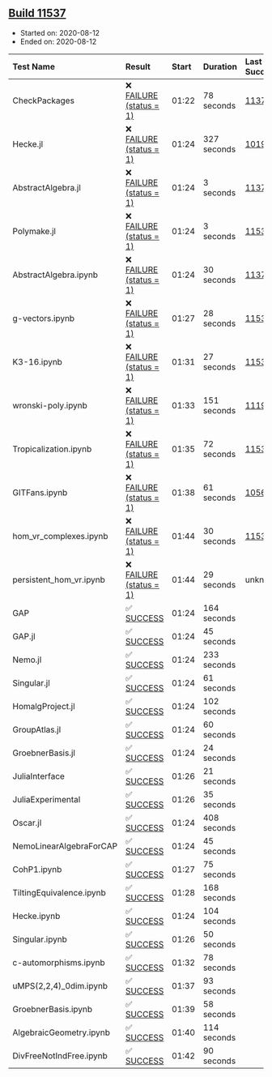## [Build 11537](https://oscarci.mathematik.uni-kl.de/job/oscar/11537/)

* Started on: 2020-08-12
* Ended on: 2020-08-12

| Test Name    | Result | Start | Duration | Last Success | First Failure |
|:-------------|:-------|:------|:---------|:-------------|:--------------|
| CheckPackages | ❌ [FAILURE (status = 1)](https://oscarci.mathematik.uni-kl.de/job/oscar/11537/artifact/logs/build-11537/CheckPackages.log) | 01:22 | 78 seconds | [11376](https://oscarci.mathematik.uni-kl.de/job/oscar/11376/) | [11377](https://oscarci.mathematik.uni-kl.de/job/oscar/11377/) |
| Hecke.jl | ❌ [FAILURE (status = 1)](https://oscarci.mathematik.uni-kl.de/job/oscar/11537/artifact/logs/build-11537/Hecke.jl.log) | 01:24 | 327 seconds | [10197](https://oscarci.mathematik.uni-kl.de/job/oscar/10197/) | [10198](https://oscarci.mathematik.uni-kl.de/job/oscar/10198/) |
| AbstractAlgebra.jl | ❌ [FAILURE (status = 1)](https://oscarci.mathematik.uni-kl.de/job/oscar/11537/artifact/logs/build-11537/AbstractAlgebra.jl.log) | 01:24 | 3 seconds | [11376](https://oscarci.mathematik.uni-kl.de/job/oscar/11376/) | [11377](https://oscarci.mathematik.uni-kl.de/job/oscar/11377/) |
| Polymake.jl | ❌ [FAILURE (status = 1)](https://oscarci.mathematik.uni-kl.de/job/oscar/11537/artifact/logs/build-11537/Polymake.jl.log) | 01:24 | 3 seconds | [11532](https://oscarci.mathematik.uni-kl.de/job/oscar/11532/) | [11533](https://oscarci.mathematik.uni-kl.de/job/oscar/11533/) |
| AbstractAlgebra.ipynb | ❌ [FAILURE (status = 1)](https://oscarci.mathematik.uni-kl.de/job/oscar/11537/artifact/logs/build-11537/AbstractAlgebra.ipynb.log) | 01:24 | 30 seconds | [11376](https://oscarci.mathematik.uni-kl.de/job/oscar/11376/) | [11377](https://oscarci.mathematik.uni-kl.de/job/oscar/11377/) |
| g-vectors.ipynb | ❌ [FAILURE (status = 1)](https://oscarci.mathematik.uni-kl.de/job/oscar/11537/artifact/logs/build-11537/g-vectors.ipynb.log) | 01:27 | 28 seconds | [11532](https://oscarci.mathematik.uni-kl.de/job/oscar/11532/) | [11533](https://oscarci.mathematik.uni-kl.de/job/oscar/11533/) |
| K3-16.ipynb | ❌ [FAILURE (status = 1)](https://oscarci.mathematik.uni-kl.de/job/oscar/11537/artifact/logs/build-11537/K3-16.ipynb.log) | 01:31 | 27 seconds | [11532](https://oscarci.mathematik.uni-kl.de/job/oscar/11532/) | [11533](https://oscarci.mathematik.uni-kl.de/job/oscar/11533/) |
| wronski-poly.ipynb | ❌ [FAILURE (status = 1)](https://oscarci.mathematik.uni-kl.de/job/oscar/11537/artifact/logs/build-11537/wronski-poly.ipynb.log) | 01:33 | 151 seconds | [11192](https://oscarci.mathematik.uni-kl.de/job/oscar/11192/) | [11193](https://oscarci.mathematik.uni-kl.de/job/oscar/11193/) |
| Tropicalization.ipynb | ❌ [FAILURE (status = 1)](https://oscarci.mathematik.uni-kl.de/job/oscar/11537/artifact/logs/build-11537/Tropicalization.ipynb.log) | 01:35 | 72 seconds | [11536](https://oscarci.mathematik.uni-kl.de/job/oscar/11536/) | [11537](https://oscarci.mathematik.uni-kl.de/job/oscar/11537/) |
| GITFans.ipynb | ❌ [FAILURE (status = 1)](https://oscarci.mathematik.uni-kl.de/job/oscar/11537/artifact/logs/build-11537/GITFans.ipynb.log) | 01:38 | 61 seconds | [10566](https://oscarci.mathematik.uni-kl.de/job/oscar/10566/) | [10567](https://oscarci.mathematik.uni-kl.de/job/oscar/10567/) |
| hom_vr_complexes.ipynb | ❌ [FAILURE (status = 1)](https://oscarci.mathematik.uni-kl.de/job/oscar/11537/artifact/logs/build-11537/hom_vr_complexes.ipynb.log) | 01:44 | 30 seconds | [11532](https://oscarci.mathematik.uni-kl.de/job/oscar/11532/) | [11533](https://oscarci.mathematik.uni-kl.de/job/oscar/11533/) |
| persistent_hom_vr.ipynb | ❌ [FAILURE (status = 1)](https://oscarci.mathematik.uni-kl.de/job/oscar/11537/artifact/logs/build-11537/persistent_hom_vr.ipynb.log) | 01:44 | 29 seconds | unknown | unknown |
| GAP | ✅ [SUCCESS](https://oscarci.mathematik.uni-kl.de/job/oscar/11537/artifact/logs/build-11537/GAP.log) | 01:24 | 164 seconds |  |  |
| GAP.jl | ✅ [SUCCESS](https://oscarci.mathematik.uni-kl.de/job/oscar/11537/artifact/logs/build-11537/GAP.jl.log) | 01:24 | 45 seconds |  |  |
| Nemo.jl | ✅ [SUCCESS](https://oscarci.mathematik.uni-kl.de/job/oscar/11537/artifact/logs/build-11537/Nemo.jl.log) | 01:24 | 233 seconds |  |  |
| Singular.jl | ✅ [SUCCESS](https://oscarci.mathematik.uni-kl.de/job/oscar/11537/artifact/logs/build-11537/Singular.jl.log) | 01:24 | 61 seconds |  |  |
| HomalgProject.jl | ✅ [SUCCESS](https://oscarci.mathematik.uni-kl.de/job/oscar/11537/artifact/logs/build-11537/HomalgProject.jl.log) | 01:24 | 102 seconds |  |  |
| GroupAtlas.jl | ✅ [SUCCESS](https://oscarci.mathematik.uni-kl.de/job/oscar/11537/artifact/logs/build-11537/GroupAtlas.jl.log) | 01:24 | 60 seconds |  |  |
| GroebnerBasis.jl | ✅ [SUCCESS](https://oscarci.mathematik.uni-kl.de/job/oscar/11537/artifact/logs/build-11537/GroebnerBasis.jl.log) | 01:24 | 24 seconds |  |  |
| JuliaInterface | ✅ [SUCCESS](https://oscarci.mathematik.uni-kl.de/job/oscar/11537/artifact/logs/build-11537/JuliaInterface.log) | 01:26 | 21 seconds |  |  |
| JuliaExperimental | ✅ [SUCCESS](https://oscarci.mathematik.uni-kl.de/job/oscar/11537/artifact/logs/build-11537/JuliaExperimental.log) | 01:26 | 35 seconds |  |  |
| Oscar.jl | ✅ [SUCCESS](https://oscarci.mathematik.uni-kl.de/job/oscar/11537/artifact/logs/build-11537/Oscar.jl.log) | 01:24 | 408 seconds |  |  |
| NemoLinearAlgebraForCAP | ✅ [SUCCESS](https://oscarci.mathematik.uni-kl.de/job/oscar/11537/artifact/logs/build-11537/NemoLinearAlgebraForCAP.log) | 01:24 | 45 seconds |  |  |
| CohP1.ipynb | ✅ [SUCCESS](https://oscarci.mathematik.uni-kl.de/job/oscar/11537/artifact/logs/build-11537/CohP1.ipynb.log) | 01:27 | 75 seconds |  |  |
| TiltingEquivalence.ipynb | ✅ [SUCCESS](https://oscarci.mathematik.uni-kl.de/job/oscar/11537/artifact/logs/build-11537/TiltingEquivalence.ipynb.log) | 01:28 | 168 seconds |  |  |
| Hecke.ipynb | ✅ [SUCCESS](https://oscarci.mathematik.uni-kl.de/job/oscar/11537/artifact/logs/build-11537/Hecke.ipynb.log) | 01:24 | 104 seconds |  |  |
| Singular.ipynb | ✅ [SUCCESS](https://oscarci.mathematik.uni-kl.de/job/oscar/11537/artifact/logs/build-11537/Singular.ipynb.log) | 01:26 | 50 seconds |  |  |
| c-automorphisms.ipynb | ✅ [SUCCESS](https://oscarci.mathematik.uni-kl.de/job/oscar/11537/artifact/logs/build-11537/c-automorphisms.ipynb.log) | 01:32 | 78 seconds |  |  |
| uMPS(2,2,4)_0dim.ipynb | ✅ [SUCCESS](https://oscarci.mathematik.uni-kl.de/job/oscar/11537/artifact/logs/build-11537/uMPS-2-2-4-_0dim.ipynb.log) | 01:37 | 93 seconds |  |  |
| GroebnerBasis.ipynb | ✅ [SUCCESS](https://oscarci.mathematik.uni-kl.de/job/oscar/11537/artifact/logs/build-11537/GroebnerBasis.ipynb.log) | 01:39 | 58 seconds |  |  |
| AlgebraicGeometry.ipynb | ✅ [SUCCESS](https://oscarci.mathematik.uni-kl.de/job/oscar/11537/artifact/logs/build-11537/AlgebraicGeometry.ipynb.log) | 01:40 | 114 seconds |  |  |
| DivFreeNotIndFree.ipynb | ✅ [SUCCESS](https://oscarci.mathematik.uni-kl.de/job/oscar/11537/artifact/logs/build-11537/DivFreeNotIndFree.ipynb.log) | 01:42 | 90 seconds |  |  |
